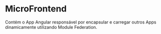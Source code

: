 # MicroFrontend
Contém o App Angular responsável por encapsular e carregar outros Apps dinamicamente utilizando Module Federation.
